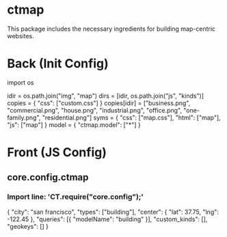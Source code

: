 # ctmap
This package includes the necessary ingredients for building map-centric websites.


# Back (Init Config)

import os

idir = os.path.join("img", "map")
dirs = [idir, os.path.join("js", "kinds")]
copies = {
	"css": ["custom.css"]
}
copies[idir] = ["business.png", "commercial.png", "house.png",
	"industrial.png", "office.png", "one-family.png", "residential.png"]
syms = {
	"css": ["map.css"],
	"html": ["map"],
	"js": ["map"]
}
model = {
	"ctmap.model": ["*"]
}


# Front (JS Config)

## core.config.ctmap
### Import line: 'CT.require("core.config");'
{
	"city": "san francisco",
	"types": ["building"],
	"center": { "lat": 37.75, "lng": -122.45 },
	"queries": [{ "modelName": "building" }],
	"custom_kinds": [],
	"geokeys": []
}